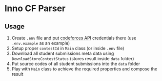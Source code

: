 # Inno CF Parser

## Usage

1. Create `.env` file and put [codeforces API](https://codeforces.com/settings/api) credentials there (use `.env.example` as an example)
2. Setup proper `contestId` in `Main` class (or inside `.env` file)
3. Download all student submissions meta data using `DownloadStoreContestStatus` (stores result inside `data` folder)
4. Put source codes of all student submissions into the `data` folder
5. Play with `Main` class to achieve the required properties and compose the result
